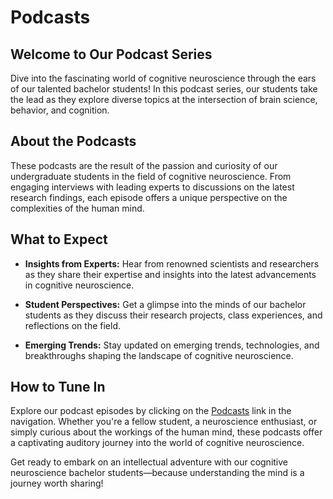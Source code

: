# Podcasts

## Welcome to Our Podcast Series

Dive into the fascinating world of cognitive neuroscience through the ears of our talented bachelor students! In this podcast series, our students take the lead as they explore diverse topics at the intersection of brain science, behavior, and cognition.

## About the Podcasts

These podcasts are the result of the passion and curiosity of our undergraduate students in the field of cognitive neuroscience. From engaging interviews with leading experts to discussions on the latest research findings, each episode offers a unique perspective on the complexities of the human mind.

## What to Expect

- **Insights from Experts:** Hear from renowned scientists and researchers as they share their expertise and insights into the latest advancements in cognitive neuroscience.

- **Student Perspectives:** Get a glimpse into the minds of our bachelor students as they discuss their research projects, class experiences, and reflections on the field.

- **Emerging Trends:** Stay updated on emerging trends, technologies, and breakthroughs shaping the landscape of cognitive neuroscience.

## How to Tune In

Explore our podcast episodes by clicking on the [Podcasts](podcasts.md) link in the navigation. Whether you're a fellow student, a neuroscience enthusiast, or simply curious about the workings of the human mind, these podcasts offer a captivating auditory journey into the world of cognitive neuroscience.

Get ready to embark on an intellectual adventure with our cognitive neuroscience bachelor students—because understanding the mind is a journey worth sharing!

